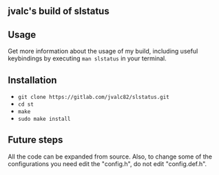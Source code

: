 ## jvalc's build of slstatus

## Usage
Get more information about the usage of my build, including useful keybindings
by executing `man slstatus` in your terminal.

## Installation 
- `git clone https://gitlab.com/jvalc82/slstatus.git`
- `cd st`
- `make`
- `sudo make install`

## Future steps
All the code can be expanded from source. Also, to change some of the configurations
you need edit the "config.h", do not edit "config.def.h".

